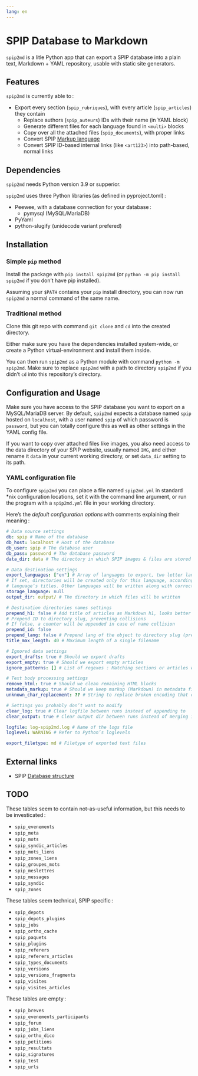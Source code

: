 ```yaml
---
lang: en
---
```


# SPIP Database to Markdown

`spip2md` is a litle Python app that can export a SPIP database into a plain text,
Markdown + YAML repository, usable with static site generators.

## Features

`spip2md` is currently able to :

- Export every section (`spip_rubriques`), with every article (`spip_articles`) they
  contain
  - Replace authors (`spip_auteurs`) IDs with their name (in YAML block)
  - Generate different files for each language found in `<multi>` blocks
  - Copy over all the attached files (`spip_documents`), with proper links
  - Convert SPIP [Markup language](https://www.spip.net/fr_article1578.html)
  - Convert SPIP ID-based internal links (like `<art123>`) into path-based, normal links

## Dependencies

`spip2md` needs Python version 3.9 or supperior.

`spip2md` uses three Python libraries (as defined in pyproject.toml) :

- Peewee, with a database connection for your database :
  - pymysql (MySQL/MariaDB)
- PyYaml
- python-slugify (unidecode variant prefered)

## Installation

### Simple `pip` method

Install the package with `pip install spip2md` (or `python -m pip install spip2md`
if you don’t have pip installed).

Assuming your `$PATH` contains your `pip` install directory, you can now run
`spip2md` a normal command of the same name.

### Traditional method

Clone this git repo with command `git clone` and `cd` into the created directory.

Either make sure you have the dependencies installed system-wide, or create a
Python virtual-environment and install them inside.

You can then run `spip2md` as a Python module with command `python -m spip2md`.
Make sure to replace `spip2md` with a path to directory `spip2md` if you
didn’t `cd` into this repository’s directory.

## Configuration and Usage

Make sure you have access to the SPIP database you want to export on a
MySQL/MariaDB server. By default, `spip2md` expects a database named `spip` hosted on
`localhost`, with a user named `spip` of which password is `password`, but you can
totally configure this as well as other settings in the YAML config file.

If you want to copy over attached files like images, you also need access to
the data directory of your SPIP website, usually named `IMG`, and either rename it
`data` in your current working directory, or set `data_dir` setting to its path.

### YAML configuration file

To configure `spip2md` you can place a file named `spip2md.yml` in standard \*nix
configuration locations, set it with the command line argument, or run the
program with a `spip2md.yml` file in your working directory.

Here’s the *default configuration options* with comments explaining their meaning :

```yaml
# Data source settings
db: spip # Name of the database
db_host: localhost # Host of the database
db_user: spip # The database user
db_pass: password # The database password
data_dir: data # The directory in which SPIP images & files are stored

# Data destination settings
export_languages: ["en"] # Array of languages to export, two letter lang code
# If set, directories will be created only for this language, according to this
# language’s titles. Other languages will be written along with correct url: attribute
storage_language: null
output_dir: output/ # The directory in which files will be written

# Destination directories names settings
prepend_h1: false # Add title of articles as Markdown h1, looks better on certain themes
# Prepend ID to directory slug, preventing collisions
# If false, a counter will be appended in case of name collision
prepend_id: false
prepend_lang: false # Prepend lang of the object to directory slug (prenvents collision)
title_max_length: 40 # Maximum length of a single filename

# Ignored data settings
export_drafts: true # Should we export drafts
export_empty: true # Should we export empty articles
ignore_patterns: [] # List of regexes : Matching sections or articles will be ignored

# Text body processing settings
remove_html: true # Should we clean remaining HTML blocks
metadata_markup: true # Should we keep markup (Markdown) in metadata fields (like title)
unknown_char_replacement: ?? # String to replace broken encoding that cannot be repaired

# Settings you probably don’t want to modify
clear_log: true # Clear logfile between runs instead of appending to
clear_output: true # Clear output dir between runs instead of merging into

logfile: log-spip2md.log # Name of the logs file
loglevel: WARNING # Refer to Python’s loglevels

export_filetype: md # Filetype of exported text files
```

## External links

- SPIP [Database structure](https://www.spip.net/fr_article713.html)

## TODO

These tables seem to contain not-as-useful information,
but this needs to be investicated :

- `spip_evenements`
- `spip_meta`
- `spip_mots`
- `spip_syndic_articles`
- `spip_mots_liens`
- `spip_zones_liens`
- `spip_groupes_mots`
- `spip_meslettres`
- `spip_messages`
- `spip_syndic`
- `spip_zones`

These tables seem technical, SPIP specific :

- `spip_depots`
- `spip_depots_plugins`
- `spip_jobs`
- `spip_ortho_cache`
- `spip_paquets`
- `spip_plugins`
- `spip_referers`
- `spip_referers_articles`
- `spip_types_documents`
- `spip_versions`
- `spip_versions_fragments`
- `spip_visites`
- `spip_visites_articles`

These tables are empty :

- `spip_breves`
- `spip_evenements_participants`
- `spip_forum`
- `spip_jobs_liens`
- `spip_ortho_dico`
- `spip_petitions`
- `spip_resultats`
- `spip_signatures`
- `spip_test`
- `spip_urls`
